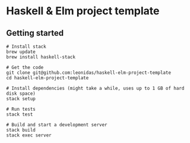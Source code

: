 # Haskell & Elm project template

## Getting started

    # Install stack
    brew update
    brew install haskell-stack

    # Get the code
    git clone git@github.com:leonidas/haskell-elm-project-template
    cd haskell-elm-project-template

    # Install dependencies (might take a while, uses up to 1 GB of hard disk space)
    stack setup

    # Run tests
    stack test

    # Build and start a development server
    stack build
    stack exec server